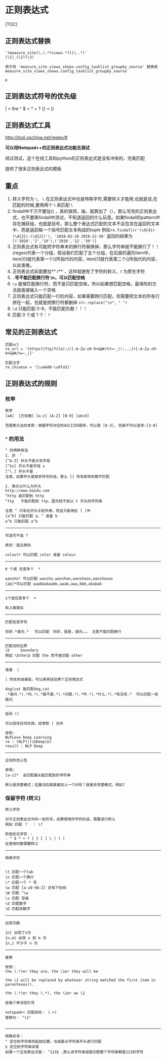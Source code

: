 # 正则表达式

[TOC]

## 正则表达式替换

```
'(measure_site)\.(.*?views.*?)(\..*)'
(\1)_(\2)(\3)

用于将 'measure_site.views_showx.config_tasklist_groupby_source' 替换成 measure_site_views_showx.config_tasklist_groupby_source

p
```

## 正则表达式符号的优先级

| <  the ^ $ < * + ? {}  < ()

## 正则表达式工具

http://tool.oschina.net/regex/#

**可以用Notepad++的正则表达式功能去测试**

经过测试，这个在线工具和python的正则表达式是没有冲突的，完美匹配

提供了很多正则表达式的模板

## 重点

1. 转义字符为 `\`, ` \` 在正则表达式中也是特殊字符,需要转义才能用,也就是说,在匹配的时候,要用两个 \\ 来匹配 \
2. findall中千万不要加() ，真的很烦，操，就算加了（），那么写完的正则表达式，也不要再findall中测试，不知道返回的什么玩意。如果findall的pattern中存在捕获组，也就是括号，那么整个表达式匹配的文本不会包含在返回的文本中，而是返回每一个括号匹配文本构成的tuple
   例如`re.findall(r'(\d{4})-(\d{2})-(\d{2})'), '2018-02-10 2018-12-30'` 返回的结果为` [('2018','2','10'),('2018','12','30')]`
3. 正则表达式有可能把字符串末的换行符替换掉，那么字符串就不能换行了！！(regex)代表一个分组，假设我们匹配了五个分组，在后面的遍历item中，item[0]就代表第一个()所指代的内容，item[1]就代表第二个()所指代的内容，以此类推。
4. 正则表达式前面要加** r** ，这样就避免了字符的转义，r 为原生字符
5. **` . `号不能匹配换行符 \n，可以匹配空格**
6. `\s` 能够匹配换行符，而不是只匹配空格，所以如果想匹配空格，最保险的方法是直接输入一个空格 
7. 正则表达式只能匹配一行的内容，如果需要跨行匹配，则需要把文本的所有行拼在一起，也就是把换行符都删掉 `str.replace("\n", " ")`
8. `\d` 只能匹配 0-9，不能匹配负数！！！
9. 匹配 0 个或 1 个：`?`


## 常见的正则表达式

```
匹配url
re_url = '(https?|ftp|file)://[-A-Za-z0-9+&@#/%?=~_|!:,.;]+[-A-Za-z0-9+&@#/%=~_|]'

匹配汉字
re_chinese = '[\u4e00-\u9fa5]'
```

## 正则表达式的规则

### 枚举

```
枚举
[aA]  [万玩晚] [a-z] [A-Z] [0-9] [abcd]

范围表示法的本质：根据字符对应的ASCII码顺序，可以是 [0-3], 但是不可以逆序:[3-0]
```

### ^ 的用法

```
^ 的两种用法
1. 非  ^
[^A-Z] 开头不是大写字母
[^Ss] 开头不是字母 s
[^\.] 开头不是 .
注意，如果开头是取非符号的话，那么 [] 所有枚举的都不匹配

2. 表示以什么为开头
http://www.baidu.com
^http 能匹配到 http
^ttp   不能匹配到 ttp，因为找不到以 t 开头的字符串

注意 ^ 只有在开头才起作用，而且只能用在 [ ]中
[a^b] 只能匹配 a，^ 或者 b
a^b 只能匹配 a^b
```

---

```
可选可不选 ?

原则：就近原则

colou?r 可以匹配 color 或者 colour

```

---

```
0 个或 任意多个  *

wansho* 可以匹配 wansho,wanshoo,wanshooo,wanshoooo
[ab]*可以匹配 aaabbabaabb,aaab,aaa,bbb,ababab

```

---

```
1个或任意多个  +

和上面类似
```

---

```
匹配任意字符

你好.*请问.* 　可以匹配　你好，我是，请问。。。 注意不能匹配换行
```

---

```
匹配词的边界 
\b     boundary
例如 \bthe\b 匹配 the 而不是匹配 other
```

---

```
或者  |

| 的优先级最低，可以用来括住两个正则表达式

dog|cat 能匹配dog,cat
.*请问.*|.*吗.*|.*是不是.*|.*问题.*|.*咋.*|.*什么.*|.*有没有.*  可以匹配一些提问

```

---

```
括号 ()

可以括住任何东西，经常和 | 合作

举例：
NLPLove Deep Learning
re : (NLP)|(\bDeep\b)
result : NLP Deep
```

---

```
正则的贪心性

举例:
[a-z]*  会匹配最长能匹配到的字符串

默认是贪婪模式；在量词后面直接加上一个问号？就是非贪婪模式。例如?

```

### 保留字符 (转义)

```
转义字符

对于正则表达式中的一些符号，如果想用作字符的话，需要进行转义
例如 匹配 ？  ： \?

所有的元字符 ：
. ^ $ * + ? { } [ ] \ | ( )
在使用时都需要转义

```

---

```
特殊字符


\t 匹配一个tab
\n 匹配一个换行
\* 匹配一个 * 号
\w 匹配 [a-z0-9A-Z] 还有下划线
\W 匹配 ^\w
\s 匹配 空格
\d 匹配数字
\D 匹配非数字

```

---

```
出现次数

{n} 出现了n次
{n,m} 出现 n 到 m 次
{n,} 不少于 n 次
```

---

```
替换

举例：
the (.*)er they are, the \1er they will be 

the \1 will be replaced by whatever string matched the first item in parenteses().

the (.*)er they (.*), the \1er we \2

给每个单词加引号

notepad++ 匹配目标： (.+)
替换为： "\1"
 
```

---

```
特殊符号：
^ 定位到字符串的起始位置，也就是从字符串开头进行匹配
$ 定位到字符串末尾
如果一个正则表达式是： ^123$ ,那么该字符串就是匹配整个字符串都是123的字符
```